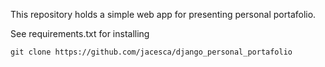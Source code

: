 This repository holds a simple web app for presenting personal portafolio. 

See requirements.txt for installing

```
git clone https://github.com/jacesca/django_personal_portafolio
```


